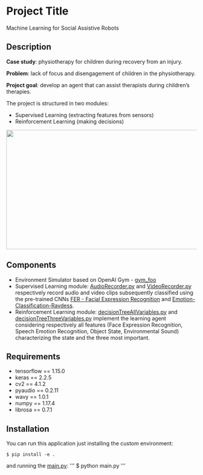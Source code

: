 # Project Title

Machine Learning for Social Assistive Robots

## Description

<b>Case study</b>: physiotherapy for children during recovery from an injury.

<b>Problem</b>: lack of focus and disengagement of children in the physiotherapy.

<b>Project goal</b>: develop an agent that can assist therapists during children’s therapies.

The project is structured in two modules:
- Supervised Learning (extracting features from sensors)
- Reinforcement Learning (making decisions)

<p align="center">
  <img width="690" height="315" src="https://i.ibb.co/3khCZj7/Cattura.jpg">
</p>

## Components

- Environment Simulator based on OpenAI Gym - [gym_foo](gym_foo)
- Supervised Learning module: [AudioRecorder.py](thesis/AudioRecorder.py) and [VideoRecorder.py](thesis/VideoRecorder.py) respectively record audio and video clips subsequently classified using the pre-trained CNNs [FER - Facial Expression Recognition](https://github.com/mayurmadnani/fer) and [Emotion-Classification-Ravdess](https://github.com/marcogdepinto/Emotion-Classification-Ravdess).
- Reinforcement Learning module: [decisionTreeAllVariables.py](decisionTreeAllVariables.py) and [decisionTreeThreeVariables.py](decisionTreeThreeVariables.py) implement the learning agent considering respectively all features (Face Expression Recognition, Speech Emotion Recognition, Object State, Environmental Sound) characterizing the state and the three most important.

## Requirements
- tensorflow == 1.15.0
- keras == 2.2.5
- cv2 == 4.1.2
- pyaudio == 0.2.11
- wavy == 1.0.1
- numpy == 1.17.4
- librosa == 0.7.1

## Installation
You can run this application just installing the custom environment:
```
$ pip install -e .
```
and running the [main.py](thesis/main.py):
'''
$ python main.py
'''







